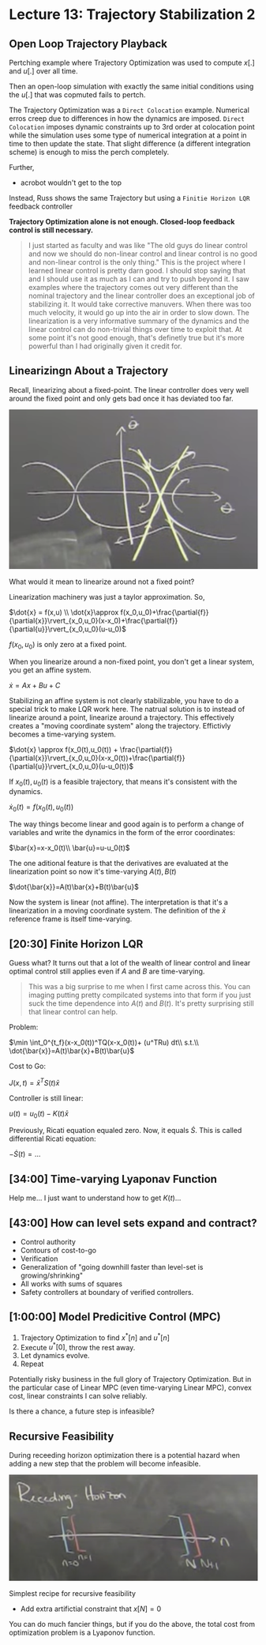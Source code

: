 # Lecture 13: Trajectory Stabilization 2

## Open Loop Trajectory Playback

Pertching example where Trajectory Optimization was used to compute $x[.]$ and $u[.]$ over all time.

Then an open-loop simulation with exactly the same initial conditions using the $u[.]$ that was copmuted fails to pertch.

The Trajectory Optimization was a `Direct Colocation` example. Numerical erros creep due to differences in how the dynamics are imposed. `Direct Colocation` imposes dynamic constraints up to 3rd order at colocation point while the simulation uses some type of numerical integration at a point in time to then update the state. That slight difference (a different integration scheme) is enough to miss the perch completely.

Further,
- acrobot wouldn't get to the top

Instead, Russ shows the same Trajectory but using a `Finitie Horizon LQR` feedback controller

**Trajectory Optimization alone is not enough. Closed-loop feedback control is still necessary.**

> I just started as faculty and was like "The old guys do linear control and now we should do non-linear control and linear control is no good and non-linear control is the only thing." This is the project where I learned linear control is pretty darn good. I should stop saying that and I should use it as much as I can and try to push beyond it. I saw examples where the trajectory comes out very different than the nominal trajectory and the linear controller does an exceptional job of stabilizing it. It would take corrective manuvers. When there was too much velocity, it would go up into the air in order to slow down. The linearization is a very informative summary of the dynamics and the linear control can do non-trivial things over time to exploit that. At some point it's not good enough, that's definetly true but it's more powerful than I had originally given it credit for.

## Linearizingn About a Trajectory

Recall, linearizing about a fixed-point. The linear controller does very well around the fixed point and only gets bad once it has deviated too far.

![linearized-fixed-point](images/linearized-fixed-point.png)

What would it mean to linearize around not a fixed point?

Linearization machinery was just a taylor approximation. So,

$\dot{x} = f(x,u) \\
\dot{x}\approx f(x_0,u_0)+\frac{\partial{f}}{\partial{x}}\rvert_{x_0,u_0}(x-x_0)+\frac{\partial{f}}{\partial{u}}\rvert_{x_0,u_0}(u-u_0)$

$f(x_0,u_0)$ is only zero at a fixed point.

When you linearize around a non-fixed point, you don't get a linear system, you get an affine system.

$\dot{x} = Ax+Bu+C$

Stabilizing an affine system is not clearly stabilizable, you have to do a special trick to make LQR work here. The natrual solution is to instead of linearize around a point, linearize around a trajectory. This effectively creates a "moving coordinate system" along the trajectory. Effictivly becomes a time-varying system.

$\dot{x} \approx f(x_0(t),u_0(t)) + \frac{\partial{f}}{\partial{x}}\rvert_{x_0,u_0}(x-x_0(t))+\frac{\partial{f}}{\partial{u}}\rvert_{x_0,u_0}(u-u_0(t))$

If $x_0(t),u_0(t)$ is a feasible trajectory, that means it's consistent with the dynamics.

$\dot{x}_0(t)=f(x_0(t),u_0(t))$

The way things become linear and good again is to perform a change of variables and write the dynamics in the form of the error coordinates:

$\bar{x}=x-x_0(t)\\
\bar{u}=u-u_0(t)$

The one aditional feature is that the derivatives are evaluated at the linearization point so now it's time-varying $A(t), B(t)$

$\dot{\bar{x}}=A(t)\bar{x}+B(t)\bar{u}$

Now the system is linear (not affine). The interpretation is that it's a linearization in a moving coordinate system. The definition of the $\bar{x}$ reference frame is itself time-varying.

## [20:30] Finite Horizon LQR

Guess what? It turns out that a lot of the wealth of linear control and linear optimal control still applies even if $A$ and $B$ are time-varying.

> This was a big surprise to me when I first came across this. You can imaging putting pretty compilcated systems into that form if you just suck the time dependence into $A(t)$ and $B(t)$. It's pretty surprising still that linear control can help.

Problem:

$\min \int_0^{t_f}(x-x_0(t))^TQ(x-x_0(t))+ (u^TRu) dt\\
s.t.\\
\dot{\bar{x}}=A(t)\bar{x}+B(t)\bar{u}$

Cost to Go:

$J(x,t) = \bar{x}^TS(t)\bar{x}$

Controller is still linear:

$u(t)=u_0(t)-K(t)\bar{x}$

Previously, Ricati equation equaled zero. Now, it equals $\dot{S}$. This is called differential Ricati equation:

$-\dot{S}(t)=\dots$

## [34:00] Time-varying Lyaponav Function

Help me... I just want to understand how to get $K(t)$...

## [43:00] How can level sets expand and contract?

- Control authority
- Contours of cost-to-go
- Verification
- Generalization of "going downhill faster than level-set is growing/shrinking"
- All works with sums of squares
- Safety controllers at boundary of verified controllers.

## [1:00:00] Model Predicitive Control (MPC)

1. Trajectory Optimization to find $x^*[n]$ and $u^*[n]$
2. Execute $u^*[0]$, throw the rest away.
3. Let dynamics evolve.
4. Repeat

Potentially risky business in the full glory of Trajectory Optimization. But in the particular case of Linear MPC (even time-varying Linear MPC), convex cost, linear constraints I can solve reliably.

Is there a chance, a future step is infeasible?

## Recursive Feasibility

During receeding horizon optimization there is a potential hazard when adding a new step that the problem will become infeasible. 

![MPC-Horizon](images/MPC-Horizon.png)

Simplest recipe for recursive feasibility
- Add extra artifictial constraint that $x[N] = 0$

You can do much fancier things, but if you do the above, the total cost from optimization problem is a Lyaponov function.